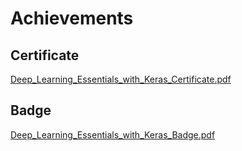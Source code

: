 

# Achievements
## Certificate
[Deep_Learning_Essentials_with_Keras_Certificate.pdf](https://prod-files-secure.s3.us-west-2.amazonaws.com/03e82b26-cccb-4906-bb56-adabcbdc0655/f5cf1405-8a02-49a4-beb6-3d50b033ba6e/Deep_Learning_Essentials_with_Keras_Certificate.pdf?X-Amz-Algorithm=AWS4-HMAC-SHA256&X-Amz-Content-Sha256=UNSIGNED-PAYLOAD&X-Amz-Credential=ASIAZI2LB466USBBKCBB%2F20250203%2Fus-west-2%2Fs3%2Faws4_request&X-Amz-Date=20250203T201553Z&X-Amz-Expires=3600&X-Amz-Security-Token=IQoJb3JpZ2luX2VjEAQaCXVzLXdlc3QtMiJHMEUCIQCT19tirz29U4oJofjnAfB5wuAt1rx3LPEMald8gDZRXwIgbxZxFcQJTDjiZRaDgBoSX81I1%2BkM%2F5AmT1SYAeDzjFQq%2FwMIHRAAGgw2Mzc0MjMxODM4MDUiDINRX0RPMIedS9N7OyrcAzO04YFhgh1MW2DGgyeMkwGYhJVbNSIR7nehxfCxcnN7wXCPXZVqIOowbJ4g5Qe2o%2BuC3VhMaYqKc696M%2FEfuooEPkfIkwAcv98ESGh44gwVztUAE8ak48O3nrWow2mFWXakVUh9%2FatogM2bUAPs36NYDA569lPbmmW070TUL7WfGiAOkMAPe8lsx8LrlRLqna8LFI%2FLlarmzvBMvXoixgHHzWANEtq%2FZOlLVj4Tt7TxJ6zYuJKDMN3%2FfvoAvQSmcp%2FSWjRnjiXRiIFmUYIlp%2FFrAMzg0G5omhO%2FbCE97lfxtW5yffyUkfHL0MHMaocSGg3Ky%2BCTT9xwN0n0AabtLKvJ4JAf71%2BEufAoawsifqhvIu0RP8iBpQ%2F0bCKI289qjru290F20IKlNemlax3N%2Ft8QVW6yV0ofX0ljtGnzie7mk5UEaqQdkpFXmO8nC9t97%2BtsGR23gB8bz%2BVPZ9YWFKLlHHcGT0yJJw4thqbQaMgPl6HkomkLUdnLuQB99dY84sluKCqZ70rIbV8ktI58%2Bef3BEgoMChhxEYLP3GuT1S%2BC3f8gAksTgf4b%2FN%2FKNFMwNuFHHTpo%2BPeZacCXToyf2tvk0GLGBOnHgec2MS3sQQqQY3Gw1HZ51Ua%2Fr3jMNq8hL0GOqUBd4m0OOjGAo0MxyX5O9rXiXTmYLgoCDNiwJ9w1%2BDYbt83%2BCRMsJLwVwhiLOGxlR3JEu%2Fy3GgOMawhtYFHwitr60%2BpSD2fPYZidnKRR1Bee9WnsED8JNHEJswvJq8yWK%2FD4ioRjYEDgzFjRlLw5L3pRijxhGrlS6BKPxgTqNqeg34JyaeQXS6f9coziLXldTjNrM9GZEho3WkhnPHa9J29eL0I4v0Z&X-Amz-Signature=7dccc628a38700a67b02e1f4a177cc4e0843438fc48bbc486e64367e5448a471&X-Amz-SignedHeaders=host&x-id=GetObject)
## Badge
[Deep_Learning_Essentials_with_Keras_Badge.pdf](https://prod-files-secure.s3.us-west-2.amazonaws.com/03e82b26-cccb-4906-bb56-adabcbdc0655/5c209097-6d96-477f-a031-edc11aa6225f/Deep_Learning_Essentials_with_Keras_Badge.pdf?X-Amz-Algorithm=AWS4-HMAC-SHA256&X-Amz-Content-Sha256=UNSIGNED-PAYLOAD&X-Amz-Credential=ASIAZI2LB466USBBKCBB%2F20250203%2Fus-west-2%2Fs3%2Faws4_request&X-Amz-Date=20250203T201553Z&X-Amz-Expires=3600&X-Amz-Security-Token=IQoJb3JpZ2luX2VjEAQaCXVzLXdlc3QtMiJHMEUCIQCT19tirz29U4oJofjnAfB5wuAt1rx3LPEMald8gDZRXwIgbxZxFcQJTDjiZRaDgBoSX81I1%2BkM%2F5AmT1SYAeDzjFQq%2FwMIHRAAGgw2Mzc0MjMxODM4MDUiDINRX0RPMIedS9N7OyrcAzO04YFhgh1MW2DGgyeMkwGYhJVbNSIR7nehxfCxcnN7wXCPXZVqIOowbJ4g5Qe2o%2BuC3VhMaYqKc696M%2FEfuooEPkfIkwAcv98ESGh44gwVztUAE8ak48O3nrWow2mFWXakVUh9%2FatogM2bUAPs36NYDA569lPbmmW070TUL7WfGiAOkMAPe8lsx8LrlRLqna8LFI%2FLlarmzvBMvXoixgHHzWANEtq%2FZOlLVj4Tt7TxJ6zYuJKDMN3%2FfvoAvQSmcp%2FSWjRnjiXRiIFmUYIlp%2FFrAMzg0G5omhO%2FbCE97lfxtW5yffyUkfHL0MHMaocSGg3Ky%2BCTT9xwN0n0AabtLKvJ4JAf71%2BEufAoawsifqhvIu0RP8iBpQ%2F0bCKI289qjru290F20IKlNemlax3N%2Ft8QVW6yV0ofX0ljtGnzie7mk5UEaqQdkpFXmO8nC9t97%2BtsGR23gB8bz%2BVPZ9YWFKLlHHcGT0yJJw4thqbQaMgPl6HkomkLUdnLuQB99dY84sluKCqZ70rIbV8ktI58%2Bef3BEgoMChhxEYLP3GuT1S%2BC3f8gAksTgf4b%2FN%2FKNFMwNuFHHTpo%2BPeZacCXToyf2tvk0GLGBOnHgec2MS3sQQqQY3Gw1HZ51Ua%2Fr3jMNq8hL0GOqUBd4m0OOjGAo0MxyX5O9rXiXTmYLgoCDNiwJ9w1%2BDYbt83%2BCRMsJLwVwhiLOGxlR3JEu%2Fy3GgOMawhtYFHwitr60%2BpSD2fPYZidnKRR1Bee9WnsED8JNHEJswvJq8yWK%2FD4ioRjYEDgzFjRlLw5L3pRijxhGrlS6BKPxgTqNqeg34JyaeQXS6f9coziLXldTjNrM9GZEho3WkhnPHa9J29eL0I4v0Z&X-Amz-Signature=628a1f55b77312a76ea13e813dac759c1fdfd9ae35bdd06740a86fffd37b073d&X-Amz-SignedHeaders=host&x-id=GetObject)
